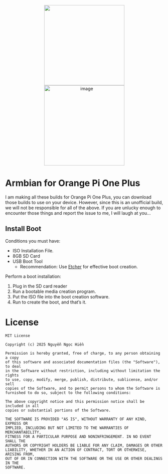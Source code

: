<p align="center">
  <picture>
    <source
      width="256px"
      media="(prefers-color-scheme: dark)"
      srcset="assets/revanced-headline/revanced-headline-vertical-dark.svg"
    >
    <img 
      width="256px"
      src="assets/revanced-headline/revanced-headline-vertical-light.svg"
    >
  </picture>
  <br>
<img width="256" height="256" alt="image" src="https://github.com/user-attachments/assets/bae4baf3-19eb-4fe1-b76f-02de62645b04" />



# Armbian for Orange Pi One Plus
I am making all these builds for Orange Pi One Plus, you can download those builds to use on your device. However, since this is an unofficial build, we will not be responsible for all of the above. If you are unlucky enough to encounter those things and report the issue to me, I will laugh at you...
## Install Boot
Conditions you must have:
- ISO Installation File.
- 8GB SD Card
- USB Boot Tool
  - Recommendation: Use [Etcher](https://etcher.balena.io/) for effective boot creation.

Perform a boot installation:
1. Plug in the SD card reader
2. Run a bootable media creation program.
3. Put the ISO file into the boot creation software.
4. Run to create the boot, and that’s it.

# License
    MIT License

    Copyright (c) 2025 Nguyễn Ngọc Hiền

    Permission is hereby granted, free of charge, to any person obtaining a copy
    of this software and associated documentation files (the "Software"), to deal
    in the Software without restriction, including without limitation the rights
    to use, copy, modify, merge, publish, distribute, sublicense, and/or sell
    copies of the Software, and to permit persons to whom the Software is
    furnished to do so, subject to the following conditions:

    The above copyright notice and this permission notice shall be included in all
    copies or substantial portions of the Software.

    THE SOFTWARE IS PROVIDED "AS IS", WITHOUT WARRANTY OF ANY KIND, EXPRESS OR
    IMPLIED, INCLUDING BUT NOT LIMITED TO THE WARRANTIES OF MERCHANTABILITY,
    FITNESS FOR A PARTICULAR PURPOSE AND NONINFRINGEMENT. IN NO EVENT SHALL THE
    AUTHORS OR COPYRIGHT HOLDERS BE LIABLE FOR ANY CLAIM, DAMAGES OR OTHER
    LIABILITY, WHETHER IN AN ACTION OF CONTRACT, TORT OR OTHERWISE, ARISING FROM,
    OUT OF OR IN CONNECTION WITH THE SOFTWARE OR THE USE OR OTHER DEALINGS IN THE
    SOFTWARE.
